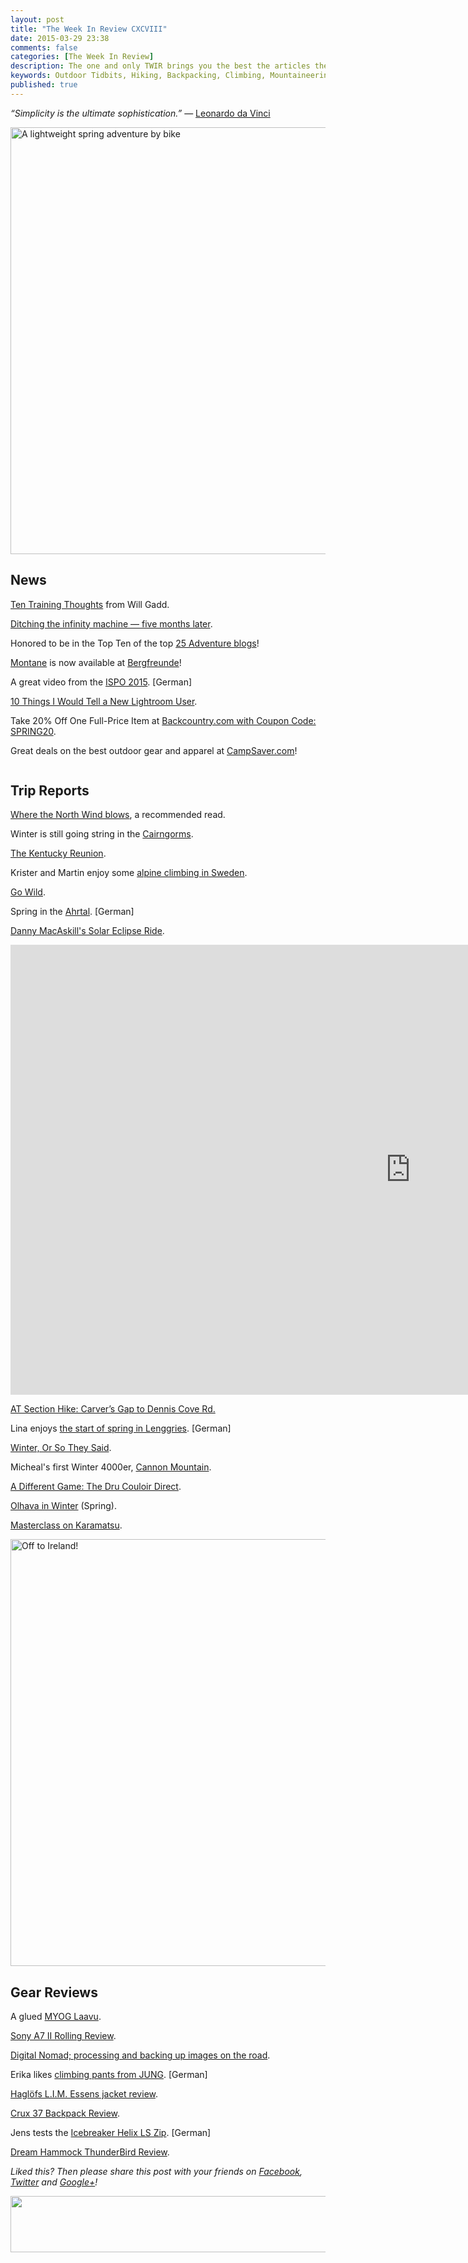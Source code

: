 ```yaml
---
layout: post
title: "The Week In Review CXCVIII"
date: 2015-03-29 23:38
comments: false
categories: [The Week In Review]
description: The one and only TWIR brings you the best the articles the digital outdoors had to offer in the past week.
keywords: Outdoor Tidbits, Hiking, Backpacking, Climbing, Mountaineering, Camping
published: true
---
```


*“Simplicity is the ultimate sophistication.”*
― [Leonardo da Vinci](http://amzn.to/1NpwCuP)

<a href="https://www.flickr.com/photos/hendrikmorkel/16908493456" title="A lightweight spring adventure by bike by Hendrik Morkel, on Flickr"><img src="https://farm9.staticflickr.com/8738/16908493456_24643fdd8e_b.jpg" width="1024" height="683" alt="A lightweight spring adventure by bike"></a>

<!-- more -->

## News

[Ten Training Thoughts](http://willgadd.com/ten-training-thoughts/) from Will Gadd.

[Ditching the infinity machine — five months later](http://www.alexroddie.com/2015/03/ditching-infinity-machine-five-months.html).

Honored to be in the Top Ten of the top [25 Adventure blogs](http://www.theadventurejunkies.com/top-25-adventure-travel-blogs/)!

[Montane](http://partner.bergfreunde.de/go.cgi?pid=10239&wmid=cc&cpid=1&target=http://www.bergfreunde.de/marken/montane/) is now available at [Bergfreunde](http://partner.bergfreunde.de/go.cgi?pid=10239&wmid=cc&cpid=1&target=http://www.bergfreunde.de/)!

A great video from the [ISPO 2015](https://youtu.be/-_ltTbWfaVU). [German]

[10 Things I Would Tell a New Lightroom User](http://lightroomkillertips.com/10-things-tell-new-lightroom-user-10/).

Take 20% Off One Full-Price Item at [Backcountry.com with Coupon Code: SPRING20](http://www.avantlink.com/click.php?tt=ml&ti=3483&pw=73183).

Great deals on the best outdoor gear and apparel at [CampSaver.com](http://www.avantlink.com/click.php?tt=ml&ti=13889&pw=73183)!

<a href="https://www.globetrotter.de/outdoor-welten/fahrradausruestung/produkte/?utm_source=PTID13002584"><img src="http://ad.globetrotter-partnerprogramm.de/8-fahrrad-728x90.gif" alt="" /></a>

## Trip Reports

[Where the North Wind blows](http://www.jilloutside.com/2015/03/where-north-wind-blows-part-three.html), a recommended read.

Winter is still going string in the [Cairngorms](http://tarmachan.blogspot.fi/2015/03/blog-post_27.html).

[The Kentucky Reunion](http://emmaamerikassa.blogspot.fi/2015/03/the-kentucky-reunion.html).

Krister and Martin enjoy some [alpine climbing in Sweden](http://mountainpassion.blogspot.fi/2015/03/lunndorren-2015-4-days-3-climbs-and-2.html).

[Go Wild](http://tv.thebmc.co.uk/video/go-wild).

Spring in the [Ahrtal](http://wandernbonn.de/2015/03/26/fruehling-bluemchen-gipfelglueck-im-ahrtal/). [German]

[Danny MacAskill's Solar Eclipse Ride](https://youtu.be/dtFpURLUO0I).

<iframe width="1280" height="720" src="https://www.youtube.com/embed/WmVLcj-XKnM" frameborder="0" allowfullscreen></iframe>

[AT Section Hike: Carver’s Gap to Dennis Cove Rd.](http://sticksblog.com/2015/03/28/at-section-hike-carvers-gap-to-dennis-cove-rd-kincora-hostel/)

Lina enjoys [the start of spring in Lenggries](http://linaluftig.de/fruehlingsanfang-lenggries-oder-die-tuecken-der-uebergangszeit/). [German]

[Winter, Or So They Said](http://dirtanddogs.blogspot.fi/2015/03/winter-or-so-they-said.html).

Micheal's first Winter 4000er, [Cannon Mountain](https://www.storehouse.co/stories/r9a8n-cannon-mountain).

[A Different Game: The Dru Couloir Direct](http://nickbullock-climber.co.uk/2015/03/24/a-different-game-the-dru-couloir-direct/).

[Olhava in Winter](http://kuus-aa.blogspot.fi/2015/03/josse.html) (Spring).

[Masterclass on Karamatsu](http://onehundredmountains.blogspot.fi/2015/03/masterclass-on-karamatsu.html).

<a href="https://www.flickr.com/photos/hendrikmorkel/16736638817" title="Off to Ireland! by Hendrik Morkel, on Flickr"><img src="https://farm8.staticflickr.com/7586/16736638817_31e640a493_b.jpg" width="1024" height="683" alt="Off to Ireland!"></a>

## Gear Reviews

A glued [MYOG Laavu](http://www.pluennenkreuzer.de/001_Landgaenger/419_HexHex/hexhex_01.html).

[Sony A7 II Rolling Review](http://www.planet-alpha.com/index.php?topic=84.0).

[Digital Nomad; processing and backing up images on the road](http://www.whileoutriding.com/gear-reviews/electronics/digital-nomad-processing-and-backing-up-images-on-the-road).

Erika likes [climbing pants from JUNG](http://ulligunde.com/2015/03/fair-und-nachhaltig-kletterhosen-von-jung/). [German]

[Haglöfs L.I.M. Essens jacket review](http://scottishmountaineer.com/haglofs-l-i-m-essens-jacket-review/).

[Crux 37 Backpack Review](http://www.thealpinestart.com/2015/03/field-tested-crux-ak37-pack/).

Jens tests the [Icebreaker Helix LS Zip](https://www.hiking-blog.de/test/praxistest-icebreaker-helix-ls-zip-isolationsjacke-aus-merinowolle/). [German]

[Dream Hammock ThunderBird Review](http://theultimatehang.com/2015/03/dream-hammock-thunderbird-review/).

*Liked this? Then please share this post with your friends on [Facebook](http://facebook.com/hikinginfinland), [Twitter](https://twitter.com/hendrikmorkel) and [Google+](https://plus.google.com/u/1/b/105082905705272949032/105082905705272949032/posts)!*

<a href="http://www.avantlink.com/click.php?tt=ml&amp;ti=196169&amp;pw=73183"><img src="//www.avantlink.com/gbi/10248/196169/55699/73183/image.jpg" width="728" height="90" style="border: 0px;" alt="" /></a>